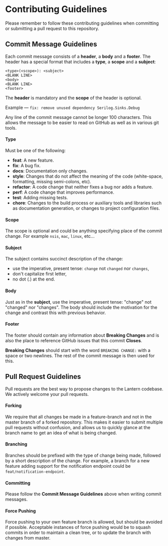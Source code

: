 ﻿# Contributing Guidelines

Please remember to follow these contributing guidelines when committing or submitting a pull request to this repository.

## Commit Message Guidelines

Each commit message consists of a **header**, a **body** and a **footer**. The header has a special
format that includes a **type**, a **scope** and a **subject**:

```
<type>(<scope>): <subject>
<BLANK LINE>
<body>
<BLANK LINE>
<footer>
```

The **header** is mandatory and the **scope** of the header is optional.

Example — `fix: remove unused dependency Serilog.Sinks.Debug`

Any line of the commit message cannot be longer 100 characters. This allows the message to be easier to read on GitHub
as well as in various git tools.

#### Type

Must be one of the following:

* **feat**: A new feature.
* **fix**: A bug fix.
* **docs**: Documentation only changes.
* **style**: Changes that do not affect the meaning of the code (white-space, formatting, missing semi-colons, etc).
* **refactor**: A code change that neither fixes a bug nor adds a feature.
* **perf**: A code change that improves performance.
* **test**: Adding missing tests.
* **chore**: Changes to the build process or auxiliary tools and libraries such as documentation generation, or changes
             to project configuration files.

#### Scope

The scope is optional and could be anything specifying place of the commit change. For example `nsis`, `mac`, `linux`,
etc...

#### Subject

The subject contains succinct description of the change:

* use the imperative, present tense: `change` not `changed` nor `changes`,
* don't capitalize first letter,
* no dot (.) at the end.

#### Body

Just as in the **subject**, use the imperative, present tense: "change" not "changed" nor "changes".
The body should include the motivation for the change and contrast this with previous behavior.

#### Footer

The footer should contain any information about **Breaking Changes** and is also the place to reference GitHub issues
that this commit **Closes**.

**Breaking Changes** should start with the word `BREAKING CHANGE:` with a space or two newlines. The rest of the commit
message is then used for this.

## Pull Request Guidelines

Pull requests are the best way to propose changes to the Lantern codebase. We actively welcome your pull requests.

#### Forking

We require that all changes be made in a feature-branch and not in the master branch of a forked repository. This makes
it easier to submit multiple pull requests without confusion, and allows us to quickly glance at the branch name to get
an idea of what is being changed.

#### Branching

Branches should be prefixed with the type of change being made, followed by a short description of the change. For
example, a branch for a new feature adding support for the notification endpoint could be `feat/notification-endpoint`.

#### Committing

Please follow the **Commit Message Guidelines** above when writing commit messages.

#### Force Pushing

Force pushing to your own feature branch is allowed, but should be avoided if possible. Acceptable instances of force
pushing would be to squash commits in order to maintain a clean tree, or to update the branch with changes from master.